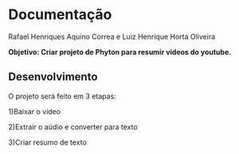 # Documentação 

Rafael Henriques Aquino Correa e Luiz Henrique Horta Oliveira

__Objetivo: Criar projeto de Phyton para resumir vídeos do youtube.__

## Desenvolvimento
O projeto será feito em 3 etapas:

1)Baixar o vídeo

2)Extrair o aúdio e converter para texto

3)Criar resumo de texto

